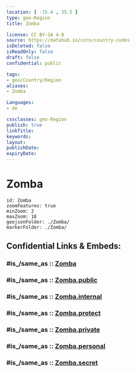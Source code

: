 ```yaml
---
location: [ -15.4 , 35.5 ] 
type: geo-Region
title: Zomba

license: CC BY-SA 4.0
source: https://datahub.io/core/country-codes
isDeleted: false
isReadOnly: false
draft: false
confidential: public

tags:
- geo/Country/Region
aliases:
- Zomba

Languages:
- de

cssclasses: geo-Region
publish: true
linkTitle: 
keywords: 
layout: 
publishDate: 
expiryDate: 
---
```


# Zomba

```leaflet
id: Zomba
zoomFeatures: true 
minZoom: 2 
maxZoom: 18
geojsonFolder: ./Zomba/
markerFolder: ./Zomba/
```


## Confidential Links & Embeds: 

### #is_/same_as :: [Zomba](/_Standards/Earth/Continent/Africa/Africa~East/Malawi/Districts~Malawi/Zomba.md) 

### #is_/same_as :: [Zomba.public](/_public/Earth/Continent/Africa/Africa~East/Malawi/Districts~Malawi/Zomba.public.md) 

### #is_/same_as :: [Zomba.internal](/_internal/Earth/Continent/Africa/Africa~East/Malawi/Districts~Malawi/Zomba.internal.md) 

### #is_/same_as :: [Zomba.protect](/_protect/Earth/Continent/Africa/Africa~East/Malawi/Districts~Malawi/Zomba.protect.md) 

### #is_/same_as :: [Zomba.private](/_private/Earth/Continent/Africa/Africa~East/Malawi/Districts~Malawi/Zomba.private.md) 

### #is_/same_as :: [Zomba.personal](/_personal/Earth/Continent/Africa/Africa~East/Malawi/Districts~Malawi/Zomba.personal.md) 

### #is_/same_as :: [Zomba.secret](/_secret/Earth/Continent/Africa/Africa~East/Malawi/Districts~Malawi/Zomba.secret.md)

